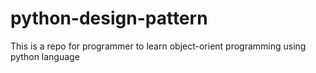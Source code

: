 # python-design-pattern

This is a repo for programmer to learn object-orient programming using python language
